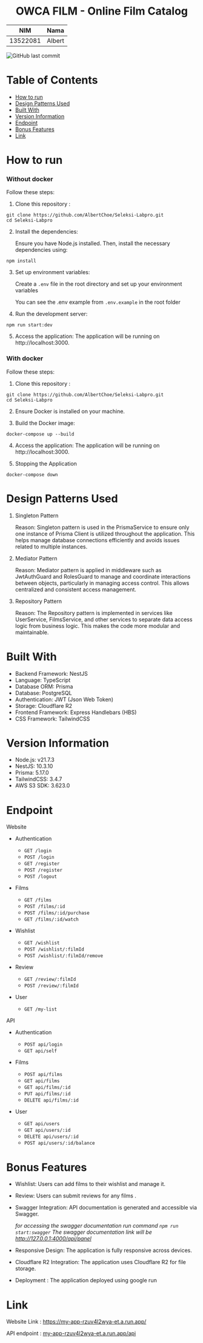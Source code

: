 <h1 align="center">OWCA FILM - Online Film Catalog</h1>

|   NIM    |  Nama  |
| :------: | :----: |
| 13522081 | Albert |

![GitHub last commit](https://img.shields.io/github/last-commit/AlbertChoe/Seleksi-Labpro)

# Table of Contents

- [How to run](#how-to-run)
- [Design Patterns Used](#design-patterns-used)
- [Built With](#built-with)
- [Version Information](#version-information)
- [Endpoint](#endpoint)
- [Bonus Features](#bonus-features)
- [Link](#link)

# How to run

### Without docker

Follow these steps:

1. Clone this repository :

```shell
git clone https://github.com/AlbertChoe/Seleksi-Labpro.git
cd Seleksi-Labpro
```

2. Install the dependencies:

   Ensure you have Node.js installed. Then, install the necessary dependencies using:

```shell
npm install
```

3. Set up environment variables:

   Create a `.env` file in the root directory and set up your environment variables

   You can see the .env example from `.env.example` in the root folder

4. Run the development server:

```shell
npm run start:dev
```

5. Access the application: The application will be running on http://localhost:3000.

### With docker

Follow these steps:

1. Clone this repository :

```shell
git clone https://github.com/AlbertChoe/Seleksi-Labpro.git
cd Seleksi-Labpro
```

2. Ensure Docker is installed on your machine.

3. Build the Docker image:

```shell
docker-compose up --build
```

4. Access the application: The application will be running on http://localhost:3000.

5. Stopping the Application

```shell
docker-compose down
```

# Design Patterns Used

1. Singleton Pattern

   Reason: Singleton pattern is used in the PrismaService to ensure only one instance of Prisma Client is utilized throughout the application. This helps manage database connections efficiently and avoids issues related to multiple instances.

2. Mediator Pattern

   Reason: Mediator pattern is applied in middleware such as JwtAuthGuard and RolesGuard to manage and coordinate interactions between objects, particularly in managing access control. This allows centralized and consistent access management.

3. Repository Pattern

   Reason: The Repository pattern is implemented in services like UserService, FilmsService, and other services to separate data access logic from business logic. This makes the code more modular and maintainable.

# Built With

- Backend Framework: NestJS
- Language: TypeScript
- Database ORM: Prisma
- Database: PostgreSQL
- Authentication: JWT (Json Web Token)
- Storage: Cloudflare R2
- Frontend Framework: Express Handlebars (HBS)
- CSS Framework: TailwindCSS

# Version Information

- Node.js: v21.7.3
- NestJS: 10.3.10
- Prisma: 5.17.0
- TailwindCSS: 3.4.7
- AWS S3 SDK: 3.623.0

# Endpoint

Website

- Authentication

  - `GET /login`
  - `POST /login`
  - `GET /register`
  - `POST /register`
  - `POST /logout`

- Films

  - `GET /films`
  - `POST /films/:id`
  - `POST /films/:id/purchase`
  - `GET /films/:id/watch`

- Wishlist

  - `GET /wishlist`
  - `POST /wishlist/:filmId`
  - `POST /wishlist/:filmId/remove`

- Review

  - `GET /review/:filmId`
  - `POST /review/:filmId`

- User
  - `GET /my-list`

API

- Authentication

  - `POST api/login`
  - `GET api/self`

- Films

  - `POST api/films`
  - `GET api/films`
  - `GET api/films/:id`
  - `PUT api/films/:id`
  - `DELETE api/films/:id`

- User
  - `GET api/users`
  - `GET api/users/:id`
  - `DELETE api/users/:id`
  - `POST api/users/:id/balance`

# Bonus Features

- Wishlist: Users can add films to their wishlist and manage it.
- Review: Users can submit reviews for any films .
- Swagger Integration: API documentation is generated and accessible via Swagger.

  _for accessing the swagger documentation run command `npm run start:swagger`_
  _The swagger documentation link will be http://127.0.0.1:4000/api/panel_

- Responsive Design: The application is fully responsive across devices.
- Cloudflare R2 Integration: The application uses Cloudflare R2 for file storage.
- Deployment : The application deployed using google run

# Link

Website Link : https://my-app-rzuv4l2wya-et.a.run.app/

API endpoint : [my-app-rzuv4l2wya-et.a.run.app/api](https://my-app-rzuv4l2wya-et.a.run.app/api)

